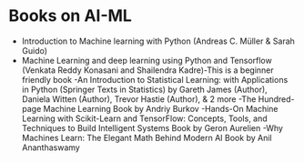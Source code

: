 # Books on AI-ML 
- Introduction to Machine learning with Python (Andreas C. Müller & Sarah Guido)
- Machine Learning and deep learning using Python and Tensorflow (Venkata Reddy Konasani and Shailendra Kadre)-This is a beginner friendly book
-An Introduction to Statistical Learning: with Applications in Python (Springer Texts in Statistics) by Gareth James (Author), Daniela Witten (Author), Trevor Hastie (Author), & 2 more 
-The Hundred-page Machine Learning Book by Andriy Burkov
-Hands-On Machine Learning with Scikit-Learn and TensorFlow: Concepts, Tools, and Techniques to Build Intelligent Systems
Book by Geron Aurelien
-Why Machines Learn: The Elegant Math Behind Modern AI
Book by Anil Ananthaswamy



